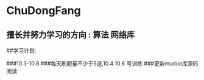 # ChuDongFang

## 擅长并努力学习的方向 : 算法 网络库 

##学习计划:

###10.3-10.8
###每天刷题量不少于5道,10.4 10.6 号训练
###更新muduo库源码阅读
